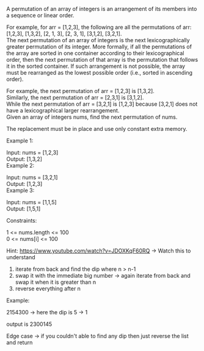 A permutation of an array of integers is an arrangement of its members into a sequence or linear order.  

For example, for arr = [1,2,3], the following are all the permutations of arr: [1,2,3], [1,3,2], [2, 1, 3], [2, 3, 1], [3,1,2], [3,2,1].  
The next permutation of an array of integers is the next lexicographically greater permutation of its integer. More formally, if all the permutations of the array are sorted in one container according to their lexicographical order, then the next permutation of that array is the permutation that follows it in the sorted container. If such arrangement is not possible, the array must be rearranged as the lowest possible order (i.e., sorted in ascending order).  

For example, the next permutation of arr = [1,2,3] is [1,3,2].  
Similarly, the next permutation of arr = [2,3,1] is [3,1,2].  
While the next permutation of arr = [3,2,1] is [1,2,3] because [3,2,1] does not have a lexicographical larger rearrangement.  
Given an array of integers nums, find the next permutation of nums.  

The replacement must be in place and use only constant extra memory.  

Example 1:  

Input: nums = [1,2,3]  
Output: [1,3,2]  
Example 2:  

Input: nums = [3,2,1]  
Output: [1,2,3]  
Example 3:  

Input: nums = [1,1,5]  
Output: [1,5,1]  

Constraints:  

1 <= nums.length <= 100  
0 <= nums[i] <= 100  

Hint:  https://www.youtube.com/watch?v=JDOXKqF60RQ -> Watch this to understand  
1. iterate from back and find the dip where n > n-1  
2. swap it with the immediate big number  -> again iterate from back and swap it when it is greater than n
2. reverse everything after n  

Example:  

2154300 -> here the dip is 5 -> 1  

output is 2300145  

Edge case -> if you couldn't able to find any dip then just reverse the list and return  